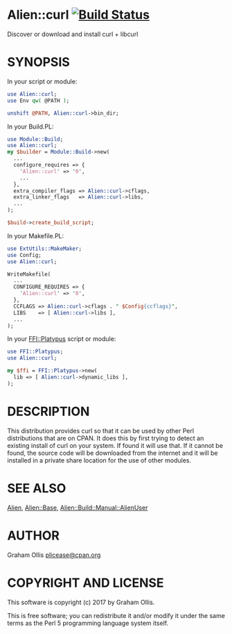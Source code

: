 # Alien::curl [![Build Status](https://secure.travis-ci.org/plicease/Alien-curl.png)](http://travis-ci.org/plicease/Alien-curl)

Discover or download and install curl + libcurl

# SYNOPSIS

In your script or module:

```perl
use Alien::curl;
use Env qw( @PATH );

unshift @PATH, Alien::curl->bin_dir;
```

In your Build.PL:

```perl
use Module::Build;
use Alien::curl;
my $builder = Module::Build->new(
  ...
  configure_requires => {
    'Alien::curl' => '0',
    ...
  },
  extra_compiler_flags => Alien::curl->cflags,
  extra_linker_flags   => Alien::curl->libs,
  ...
);

$build->create_build_script;
```

In your Makefile.PL:

```perl
use ExtUtils::MakeMaker;
use Config;
use Alien::curl;

WriteMakefile(
  ...
  CONFIGURE_REQUIRES => {
    'Alien::curl' => '0',
  },
  CCFLAGS => Alien::curl->cflags . " $Config{ccflags}",
  LIBS    => [ Alien::curl->libs ],
  ...
);
```

In your [FFI::Platypus](https://metacpan.org/pod/FFI::Platypus) script or module:

```perl
use FFI::Platypus;
use Alien::curl;

my $ffi = FFI::Platypus->new(
  lib => [ Alien::curl->dynamic_libs ],
);
```

# DESCRIPTION

This distribution provides curl so that it can be used by other
Perl distributions that are on CPAN.  It does this by first trying to
detect an existing install of curl on your system.  If found it
will use that.  If it cannot be found, the source code will be downloaded
from the internet and it will be installed in a private share location
for the use of other modules.

# SEE ALSO

[Alien](https://metacpan.org/pod/Alien), [Alien::Base](https://metacpan.org/pod/Alien::Base), [Alien::Build::Manual::AlienUser](https://metacpan.org/pod/Alien::Build::Manual::AlienUser)

# AUTHOR

Graham Ollis <plicease@cpan.org>

# COPYRIGHT AND LICENSE

This software is copyright (c) 2017 by Graham Ollis.

This is free software; you can redistribute it and/or modify it under
the same terms as the Perl 5 programming language system itself.
